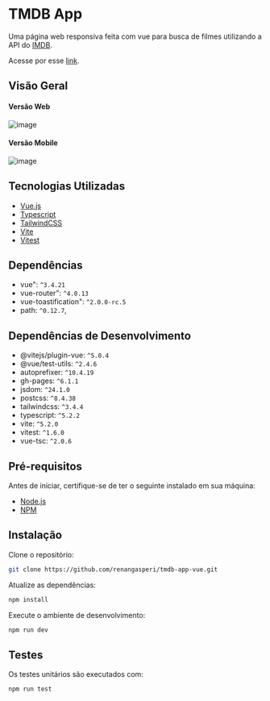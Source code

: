 # TMDB App

Uma página web responsiva feita com vue para busca de filmes utilizando a API do [IMDB](https://developer.themoviedb.org/).

Acesse por esse [link](https://renangasperi.github.io/tmdb-app-vue/).

## Visão Geral
#### Versão Web
![image](https://github.com/renangasperi/tmdb-app-vue/assets/22361412/468951bd-9a45-4e8d-ae98-4611411becc8)
#### Versão Mobile
![image](https://github.com/renangasperi/tmdb-app-vue/assets/22361412/745523a7-eba3-4a00-a2a5-c9d216f7bd76)

## Tecnologias Utilizadas

 - [Vue.js](https://vuejs.org/)
 - [Typescript](https://www.typescriptlang.org/)
 - [TailwindCSS](https://tailwindcss.com/)
 - [Vite](https://vitejs.dev/)
 - [Vitest](https://vitest.dev/)

## Dependências

- vue": `^3.4.21`
- vue-router": `^4.0.13`
- vue-toastification": `^2.0.0-rc.5`
- path: `^0.12.7`,

## Dependências de Desenvolvimento

- @vitejs/plugin-vue: `^5.0.4`
- @vue/test-utils: `^2.4.6`
- autoprefixer: `^10.4.19`
- gh-pages: `^6.1.1`
- jsdom: `^24.1.0`
- postcss: `^8.4.38`
- tailwindcss: `^3.4.4`
- typescript: `^5.2.2`
- vite: `^5.2.0`
- vitest: `^1.6.0`
- vue-tsc: `^2.0.6`

## Pré-requisitos

Antes de iniciar, certifique-se de ter o seguinte instalado em sua máquina:

- [Node.js](https://nodejs.org/)
- [NPM](https://www.npmjs.com/)

## Instalação

Clone o repositório:

```bash
git clone https://github.com/renangasperi/tmdb-app-vue.git
```

Atualize as dependências:   
```bash
npm install
```

Execute o ambiente de desenvolvimento:

```bash
npm run dev
```

## Testes

Os testes unitários são executados com:

```bash 
npm run test
```
   
